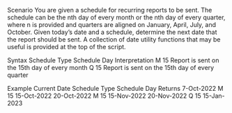 Scenario
You are given a schedule for recurring reports to be sent. The schedule can be the nth day of every month or the nth day of every quarter, where n is provided and quarters are aligned on January, April, July, and October. Given today’s date and a schedule, determine the next date that the report should be sent. A collection of date utility functions that may be useful is provided at the top of the script.

Syntax
Schedule Type	Schedule Day	Interpretation
M	            15	            Report is sent on the 15th day of every month
Q	            15	            Report is sent on the 15th day of every quarter

Example
Current Date	Schedule Type	Schedule Day	Returns
7-Oct-2022	    M	            15	            15-Oct-2022
20-Oct-2022	    M	            15	            15-Nov-2022
20-Nov-2022	    Q	            15	            15-Jan-2023